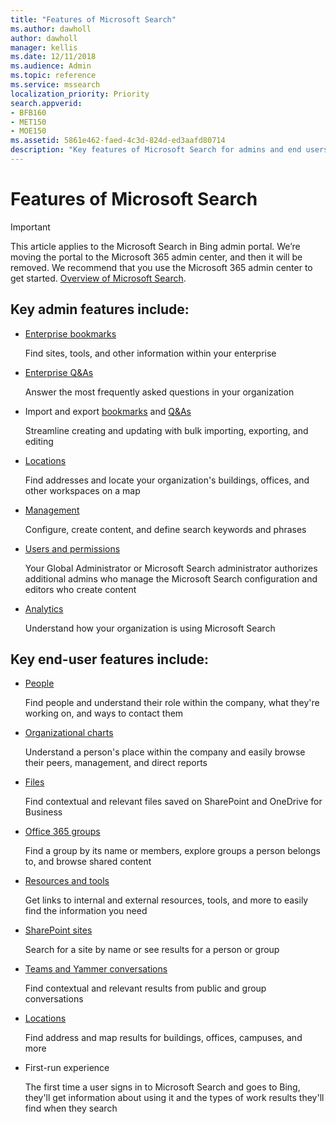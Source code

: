 ```yaml
---
title: "Features of Microsoft Search"
ms.author: dawholl
author: dawholl
manager: kellis
ms.date: 12/11/2018
ms.audience: Admin
ms.topic: reference
ms.service: mssearch
localization_priority: Priority
search.appverid:
- BFB160
- MET150
- MOE150
ms.assetid: 5861e462-faed-4c3d-824d-ed3aafd80714
description: "Key features of Microsoft Search for admins and end users include bookmarks, Q&As, and management and data insights"
---
```


# Features of Microsoft Search

> [!IMPORTANT]
> This article applies to the Microsoft Search in Bing admin portal. We’re moving the portal to the Microsoft 365 admin center, and then it will be removed. We recommend that you use the Microsoft 365 admin center to get started. [Overview of Microsoft Search](overview-microsoft-search.md).

## Key admin features include:

- [Enterprise bookmarks](create-and-manage-bookmarks.md)
    
    Find sites, tools, and other information within your enterprise
    
- [Enterprise Q&As](create-and-manage-qas.md)
    
    Answer the most frequently asked questions in your organization
    
- Import and export [bookmarks](bulk-create-bookmarks.md) and [Q&As](bulk-create-qas.md)
    
    Streamline creating and updating with bulk importing, exporting, and editing

- [Locations](locations.md)
    
    Find addresses and locate your organization's buildings, offices, and other workspaces on a map
    
- [Management](set-up-microsoft-search.md)
    
    Configure, create content, and define search keywords and phrases
    
- [Users and permissions](add-users.md)
    
    Your Global Administrator or Microsoft Search administrator authorizes additional admins who manage the Microsoft Search configuration and editors who create content
    
- [Analytics ](get-insights.md) 
    
    Understand how your organization is using Microsoft Search 
    
## Key end-user features include:

- [People](use/find-people-and-groups.md)
    
    Find people and understand their role within the company, what they're working on, and ways to contact them
    
- [Organizational charts](use/find-people-and-groups.md)
    
    Understand a person's place within the company and easily browse their peers, management, and direct reports
    
- [Files](use/find-files.md)
    
    Find contextual and relevant files saved on SharePoint and OneDrive for Business
    
- [Office 365 groups](use/find-people-and-groups.md)
    
    Find a group by its name or members, explore groups a person belongs to, and browse shared content
    
- [Resources and tools](use/find-resources-tools-and-more.md)
    
    Get links to internal and external resources, tools, and more to easily find the information you need
    
- [SharePoint sites](use/find-sharepoint-sites.md)
    
    Search for a site by name or see results for a person or group
    
- [Teams and Yammer conversations](use/find-conversations.md)
    
    Find contextual and relevant results from public and group conversations

- [Locations](use/find-locations.md)
    
    Find address and map results for buildings, offices, campuses, and more
    
- First-run experience
    
    The first time a user signs in to Microsoft Search and goes to Bing, they'll get information about using it and the types of work results they'll find when they search